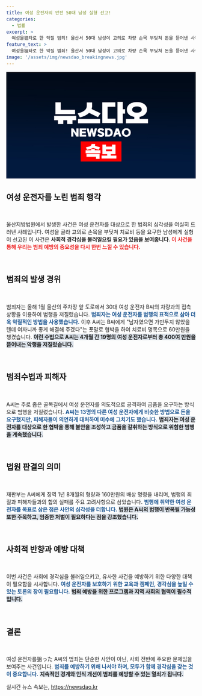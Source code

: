 ```yaml
---
title: 여성 운전자의 안전 50대 남성 실형 선고!
categories:
  - 법률
excerpt: >
  여성을狙타로 한 악질 범죄! 울산서 50대 남성이 고의로 차량 손목 부딪쳐 돈을 뜯어낸 사건이 드러났다. 실형 선고와 함께 피해자의 고통이 강조된 이번 사건의 전말을 자세히 알아보자!
feature_text: >
  여성을狙타로 한 악질 범죄! 울산서 50대 남성이 고의로 차량 손목 부딪쳐 돈을 뜯어낸 사건이 드러났다. 실형 선고와 함께 피해자의 고통이 강조된 이번 사건의 전말을 자세히 알아보자!
image: '/assets/img/newsdao_breakingnews.jpg'
---
```


<p><img src="/assets/img/newsdao_breakingnews.jpg" alt="koreaapp 속보" /></p>

<h2 data-ke-size="size26">여성 운전자를 노린 범죄 행각</h2>

<p data-ke-size="size16">&nbsp;</p>  

<p>울산지방법원에서 발생한 사건은 여성 운전자를 대상으로 한 범죄의 심각성을 여실히 드러낸 사례입니다. 여성을 골라 고의로 손목을 부딪쳐 치료비 등을 요구한 남성에게 실형이 선고된 이 사건은 <strong>사회적 경각심을 불러일으킬 필요가 있음을 보여줍니다</strong>. <b><span style="color: #ee2323;">이 사건을 통해 우리는 범죄 예방의 중요성을 다시 한번 느낄 수 있습니다.</span></b></p>

<p data-ke-size="size16">&nbsp;</p>  

<h2 data-ke-size="size26">범죄의 발생 경위</h2>

<p data-ke-size="size16">&nbsp;</p>  

<p>범죄자는 올해 1월 울산의 주차장 앞 도로에서 30대 여성 운전자 B씨의 차량과의 접촉 상황을 이용하여 범행을 저질렀습니다. <b><span style="color: #1a5490;">범죄자는 여성 운전자를 범행의 표적으로 삼아 더욱 악질적인 방법을 사용했습니다.</span></b> 이후 A씨는 B씨에게 "남자였으면 가만두지 않았을 텐데 여자니까 좋게 해결해 주겠다"는 푯말로 협박을 하여 치료비 명목으로 60만원을 챙겼습니다. <b><span style="background-color: #21538527;">이런 수법으로 A씨는 4개월 간 19명의 여성 운전자로부터 총 400여 만원을 뜯어내는 악행을 저질렀습니다.</span></b></p>

<p data-ke-size="size16">&nbsp;</p>  

<h2 data-ke-size="size26">범죄수법과 피해자</h2>

<p data-ke-size="size16">&nbsp;</p>  

<p>A씨는 주로 좁은 골목길에서 여성 운전자를 의도적으로 공격하여 금품을 요구하는 방식으로 범행을 저질렀습니다. <b><span style="color: #1a5490;">A씨는 13명의 다른 여성 운전자에게 비슷한 방법으로 돈을 요구했지만, 피해자들이 의연하게 대처하여 미수에 그치기도 했습니다.</span></b> <b><span style="background-color: #21538527;">범죄자는 여성 운전자를 대상으로 한 협박을 통해 불안을 조성하고 금품을 갈취하는 방식으로 위험한 범행을 계속했습니다.</span></b></p>

<p data-ke-size="size16">&nbsp;</p>  

<h2 data-ke-size="size26">법원 판결의 의미</h2>

<p data-ke-size="size16">&nbsp;</p>  

<p>재판부는 A씨에게 징역 1년 8개월의 형량과 160만원의 배상 명령을 내리며, 범행의 죄질과 피해자들과의 합의 실패를 주요 고려사항으로 삼았습니다. <b><span style="color: #1a5490;">범행에 취약한 여성 운전자를 목표로 삼은 점은 사안의 심각성을 더합니다.</span></b> <b><span style="background-color: #21538527;">법원은 A씨의 범행이 반복될 가능성 또한 주목하고, 엄중한 처벌이 필요하다는 점을 강조했습니다.</span></b></p>

<p data-ke-size="size16">&nbsp;</p>  

<h2 data-ke-size="size26">사회적 반향과 예방 대책</h2>

<p data-ke-size="size16">&nbsp;</p>  

<p>이번 사건은 사회에 경각심을 불러일으키고, 유사한 사건을 예방하기 위한 다양한 대책이 필요함을 시사합니다. <b><span style="color: #1a5490;">여성 운전자를 보호하기 위한 교육과 캠페인, 경각심을 높일 수 있는 토론의 장이 필요합니다.</span></b> <b><span style="background-color: #21538527;">범죄 예방을 위한 프로그램과 지역 사회의 협력이 필수적입니다.</span></b></p>

<p data-ke-size="size16">&nbsp;</p>  

<h2 data-ke-size="size26">결론</h2>

<p data-ke-size="size16">&nbsp;</p>  

<p>여성 운전자를狙った A씨의 범죄는 단순한 사안이 아닌, 사회 전반에 주요한 문제임을 보여주는 사건입니다. <b><span style="color: #1a5490;">범죄를 예방하기 위해 나서야 하며, 모두가 함께 경각심을 갖는 것이 중요합니다.</span></b> <b><span style="background-color: #21538527;">지속적인 경계와 인식 개선이 범죄를 예방할 수 있는 열쇠가 됩니다.</span></b></p>
실시간 뉴스 속보는, <a href="https://newsdao.kr" rel="dofollow">https://newsdao.kr</a>


